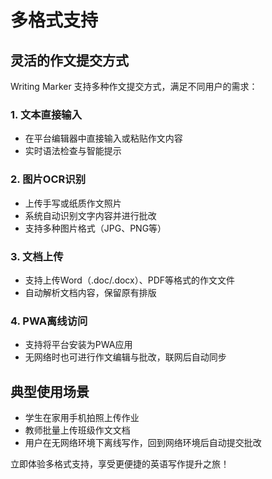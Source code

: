 # 多格式支持

## 灵活的作文提交方式

Writing Marker 支持多种作文提交方式，满足不同用户的需求：

### 1. 文本直接输入
- 在平台编辑器中直接输入或粘贴作文内容
- 实时语法检查与智能提示

### 2. 图片OCR识别
- 上传手写或纸质作文照片
- 系统自动识别文字内容并进行批改
- 支持多种图片格式（JPG、PNG等）

### 3. 文档上传
- 支持上传Word（.doc/.docx）、PDF等格式的作文文件
- 自动解析文档内容，保留原有排版

### 4. PWA离线访问
- 支持将平台安装为PWA应用
- 无网络时也可进行作文编辑与批改，联网后自动同步

## 典型使用场景

- 学生在家用手机拍照上传作业
- 教师批量上传班级作文文档
- 用户在无网络环境下离线写作，回到网络环境后自动提交批改

立即体验多格式支持，享受更便捷的英语写作提升之旅！ 